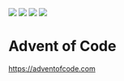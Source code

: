 ![](https://img.shields.io/badge/2021%20⭐-22-yellow) 
![](https://img.shields.io/badge/2022%20⭐-12-yellow)
![](https://img.shields.io/badge/2023%20⭐-8-yellow)
![](https://img.shields.io/badge/2024%20⭐-2-yellow)

# Advent of Code
https://adventofcode.com

